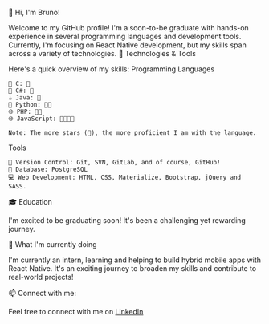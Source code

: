 👋 Hi, I'm Bruno!

Welcome to my GitHub profile! I'm a soon-to-be graduate with hands-on experience in several programming languages and development tools. Currently, I'm focusing on React Native development, but my skills span across a variety of technologies.
🔧 Technologies & Tools

Here's a quick overview of my skills:
Programming Languages

    💾 C: 🌟
    💾 C#: 🌟
    ☕ Java: 🌟
    🐍 Python: 🌟🌟
    🌐 PHP: 🌟🌟
    🌐 JavaScript: 🌟🌟🌟🌟

    Note: The more stars (🌟), the more proficient I am with the language.

Tools

    🔄 Version Control: Git, SVN, GitLab, and of course, GitHub!
    🐘 Database: PostgreSQL
    💻 Web Development: HTML, CSS, Materialize, Bootstrap, jQuery and SASS.

🎓 Education

I'm excited to be graduating soon! It's been a challenging yet rewarding journey.

🌱 What I'm currently doing

I'm currently an intern, learning and helping to build hybrid mobile apps with React Native. It's an exciting journey to broaden my skills and contribute to real-world projects!

📫 Connect with me:

Feel free to connect with me on [LinkedIn](https://www.linkedin.com/in/bruno-martins-5a607b1a6/)

<!--
**martinssilva/martinssilva** is a ✨ _special_ ✨ repository because its `README.md` (this file) appears on your GitHub profile.

Here are some ideas to get you started:

- 🔭 I’m currently working on ...
- 🌱 I’m currently learning ...
- 👯 I’m looking to collaborate on ...
- 🤔 I’m looking for help with ...
- 💬 Ask me about ...
- 📫 How to reach me: ...
- 😄 Pronouns: ...
- ⚡ Fun fact: ...
-->
